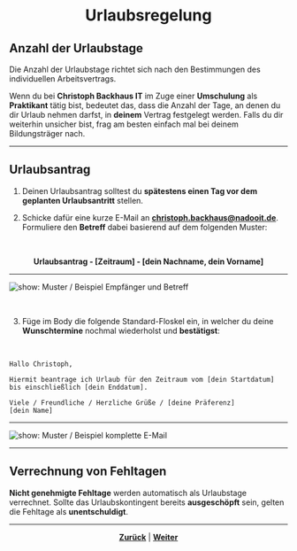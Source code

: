 # <p align="center">Urlaubsregelung</p>

## Anzahl der Urlaubstage

Die Anzahl der Urlaubstage richtet sich nach den Bestimmungen des individuellen Arbeitsvertrags. 

Wenn du bei **Christoph Backhaus IT** im Zuge einer **Umschulung** als **Praktikant** tätig bist, bedeutet das, dass die Anzahl der Tage, an denen du dir Urlaub nehmen darfst, in **deinem** Vertrag festgelegt werden. Falls du dir weiterhin unsicher bist, frag am besten einfach mal bei deinem Bildungsträger nach.

---

## Urlaubsantrag

1. Deinen Urlaubsantrag solltest du **spätestens einen Tag vor dem geplanten Urlaubsantritt** stellen.

2. Schicke dafür eine kurze E-Mail an [**christoph.backhaus@nadooit.de**](mailto:christoph.backhaus@nadooit.de). Formuliere den **Betreff** dabei basierend auf dem folgenden Muster:
<br> 

<p align=center><strong>Urlaubsantrag - [Zeitraum] - [dein Nachname, dein Vorname]</strong></p>

---

![show: Muster / Beispiel Empfänger und Betreff](https://github.com/user-attachments/assets/a514ec78-36ba-4510-8587-8ed2c99e3ac8)

<br>

3. Füge im Body die folgende Standard-Floskel ein, in welcher du deine **Wunschtermine** nochmal wiederholst und **bestätigst**:

<br>

```
Hallo Christoph,

Hiermit beantrage ich Urlaub für den Zeitraum vom [dein Startdatum] bis einschließlich [dein Enddatum].

Viele / Freundliche / Herzliche Grüße / [deine Präferenz]
[dein Name]
```

---

![show: Muster / Beispiel komplette E-Mail](https://github.com/user-attachments/assets/6f25fa96-8f73-452b-9765-98838a9c9f37)

---

## Verrechnung von Fehltagen

**Nicht genehmigte Fehltage** werden automatisch als Urlaubstage verrechnet. Sollte das Urlaubskontingent bereits **ausgeschöpft** sein, gelten die Fehltage als **unentschuldigt**.

---

<p align="center">
<a href="/docs/01-organisation/03-arbeits_und_pausenzeiten/README.md"><strong>Zurück</strong></a> | <a href="/docs/01-organisation/05-krankmeldungen/README.md"><strong>Weiter</strong></a>
</p>
